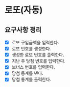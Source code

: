 # 로또(자동)

## 요구사항 정리

- [x] 로또 구입금액을 입력한다.
- [x] 로또 번호를 생성한다.
- [x] 생성한 로또 번호를 출력한다.
- [x] 지난 주 당첨 번호를 입력한다.
- [x] 보너스 번호를 입력한다.
- [x] 당첨 통계를 낸다.
- [x] 당첨 통계를 출력한다.
